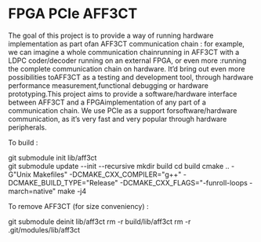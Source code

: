 # FPGA PCIe AFF3CT

The goal of this project is to provide a way of running hardware implementation as part ofan AFF3CT communication chain : for example, we can imagine a whole communication chainrunning in AFF3CT with a LDPC coder/decoder running on an external FPGA, or even more :running the complete communication chain on hardware. It’d bring out even more possibilities toAFF3CT as a testing and development tool, through hardware performance measurement,functional debugging or hardware prototyping.This project aims to provide a software/hardware interface between AFF3CT and a FPGAimplementation   of   any   part   of   a   communication   chain.  We   use   PCIe   as   a   support   forsoftware/hardware communication, as it’s very fast and very popular through hardware peripherals. 

To build :

git submodule init lib/aff3ct	
git submodule update --init --recursive
mkdir build
cd build
cmake .. -G"Unix Makefiles" -DCMAKE_CXX_COMPILER="g++" -DCMAKE_BUILD_TYPE="Release" -DCMAKE_CXX_FLAGS="-funroll-loops -march=native"
make -j4

To remove AFF3CT (for size conveniency) :

git submodule deinit lib/aff3ct
rm -r build/lib/aff3ct
rm -r .git/modules/lib/aff3ct

